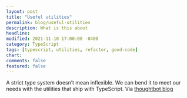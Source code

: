 ```yaml
---
layout: post
title: "Useful utilities"
permalink: blog/useful-utilities
description: What is this about
headline:
modified: 2021-11-10 17:00:00 -0400
category: TypeScript
tags: [typescript, utilities, refactor, good-code]
chart:
comments: false
featured: false
---
```


A strict type system doesn’t mean inflexible. We can bend it to meet our needs
with the utilities that ship with TypeScript. Via [thoughtbot blog]

[thoughtbot blog]: https://thoughtbot.com/blog/useful-utilities
